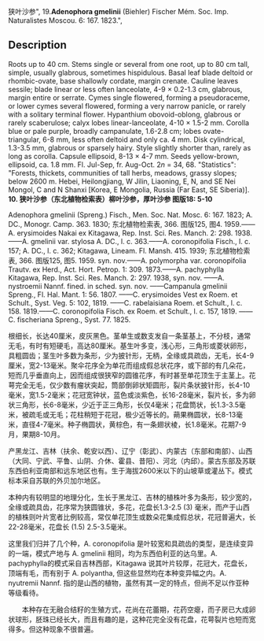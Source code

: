 狭叶沙参",
19.**Adenophora gmelinii** (Biehler) Fischer Mém. Soc. Imp. Naturalistes Moscou. 6: 167. 1823.",

## Description
Roots up to 40 cm. Stems single or several from one root, up to 80 cm tall, simple, usually glabrous, sometimes hispidulous. Basal leaf blade deltoid or rhombic-ovate, base shallowly cordate, margin crenate. Cauline leaves sessile; blade linear or less often lanceolate, 4-9 × 0.2-1.3 cm, glabrous, margin entire or serrate. Cymes single flowered, forming a pseudoraceme, or lower cymes several flowered, forming a very narrow panicle, or rarely with a solitary terminal flower. Hypanthium obovoid-oblong, glabrous or rarely scaberulose; calyx lobes linear-lanceolate, 4-10 × 1.5-2 mm. Corolla blue or pale purple, broadly campanulate, 1.6-2.8 cm; lobes ovate-triangular, 6-8 mm, less often deltoid and only ca. 4 mm. Disk cylindrical, 1.3-3.5 mm, glabrous or sparsely hairy. Style slightly shorter than, rarely as long as corolla. Capsule ellipsoid, 8-13 × 4-7 mm. Seeds yellow-brown, ellipsoid, ca. 1.8 mm. Fl. Jul-Sep, fr. Aug-Oct. 2*n* = 34, 68.
  "Statistics": "Forests, thickets, communities of tall herbs, meadows, grassy slopes; below 2600 m. Hebei, Heilongjiang, W Jilin, Liaoning, E, N, and SE Nei Mongol, C and N Shanxi [Korea, E Mongolia, Russia (Far East, SE Siberia)].
**10. 狭叶沙参（东北植物检索表）柳叶沙参，厚叶沙参 图版18: 5-10**

Adenophora gmelinii (Spreng.) Fisch., Men. Soc. Nat. Mosc. 6: 167. 1823; A. DC., Monogr. Camp. 363. 1830; 东北植物检索表, 366. 图版125, 图4. 1959.——A. erysimoides Nakai ex Kitagawa, Rep. Inst. Sci. Res. Manch. 2: 298. 1938.——A. gmelinii var. stylosa A. DC., l. c. 363.——A. coronopifolia Fisch., l. c. 157; A. DC., l. c. 362; Kitagawa, Lineam. Fl. Mansh. 415. 1939; 东北植物检索表, 366. 图版125, 图5. 1959. syn. nov.——A. polymorpha var. coronopifolia Trautv. ex Herd., Act. Hort. Petrop. 1: 309. 1873.——A. pachyphylla Kitagawa, Rep. Inst. Sci. Res. Manch. 2: 297. 1938, syn. nov. ——A. nystroemii Nannf. fined. in sched. syn. nov. ——Campanula gmelinii Spreng., Fl. Hal. Mant. 1: 56. 1807. ——C. erysimoides Vest ex Roem. et Schult., Syst. Veg. 5: 102, 1819. ——C. rabelaisiana Roem. et Schult., l. c. 158. 1819.——C. coronopifolia Fisch. ex Roem. et Schult., l. c. 157, 1819. ——C. fischeriana Spreng., Syst. 77. 1825.

根细长，长达40厘米，皮灰黑色。茎单生或数支发自一条茎基上，不分枝，通常无毛，有时有短硬毛，高达80厘米。基生叶多变，浅心形，三角形或菱状卵形，具粗圆齿；茎生叶多数为条形，少为披针形，无柄，全缘或具疏齿，无毛，长4-9厘米，宽2-13毫米。聚伞花序全为单花而组成假总状花序，或下部的有几朵花，短而几乎垂直向上，因而组成很狭窄的圆锥花序，有时甚至单花顶生于主茎上。花萼完全无毛，仅少数有瘤状突起，筒部倒卵状矩圆形，裂片条状披针形，长4-10毫米，宽1.5-2毫米；花冠宽钟状，蓝色或淡紫色，长16-28毫米，裂片长，多为卵状三角形，长6-8毫米，少近于正三角形，长仅4毫米；花盘筒状，长1.3-3.5毫米，被疏毛或无毛；花柱稍短于花冠，极少近等长的。蒴果椭圆状，长8-13毫米，直径4-7毫米。种子椭圆状，黄棕色，有一条翅状棱，长1.8毫米。花期7-9月，果期8-10月。

产黑龙江、吉林（扶余、乾安以西）、辽宁（彰武）、内蒙古（东部和南部）、山西（大同、宁武、平鲁、山阴、介休、霍县、昔阳）、河北（内邱）。蒙古东部及苏联东西伯利亚南部和远东地区也有。生于海拔2600米以下的山坡草或灌丛下。模式标本采自苏联的外贝加尔地区。

本种内有较明显的地理分化，生长于黑龙江、吉林的植株叶多为条形，较少宽的，全缘或疏具齿，花序常为狭圆锥状，多花，花盘长1.3-2.5 (3) 毫米，而产于山西的植株则叶片宽者比例较高，常仅单花顶生或数朵花集成假总状，花冠普遍大，长22-28毫米，花盘长 (1.5) 2.5-3.5毫米。

这里我们归并了几个种，A. coronopifolia 是叶较宽和具疏齿的类型，是连续变异的一端，模式产地与 A. gmelinii 相同，均为东西伯利亚的达乌里。A. pachyphylla的模式采自吉林西部，Kitagawa 说其叶片较厚，花冠大，花盘长，顶端有毛，而有别于 A. polyantha, 但这些显然均在本种变异幅之内。A. nyutremii Nannf. 指的是山西的植物，虽然有其一定的特点，但尚不足以作亚种等级看待。
<p style='text-indent:28px'>本种存在无融合结籽的生殖方式，花尚在花蕾期，花药空瘪，而子房已大成卵状球形，胚珠已经长大，而且有趣的是，这种花完全没有花盘，花萼裂片也短而宽得多。但这种现象不很普遍。
